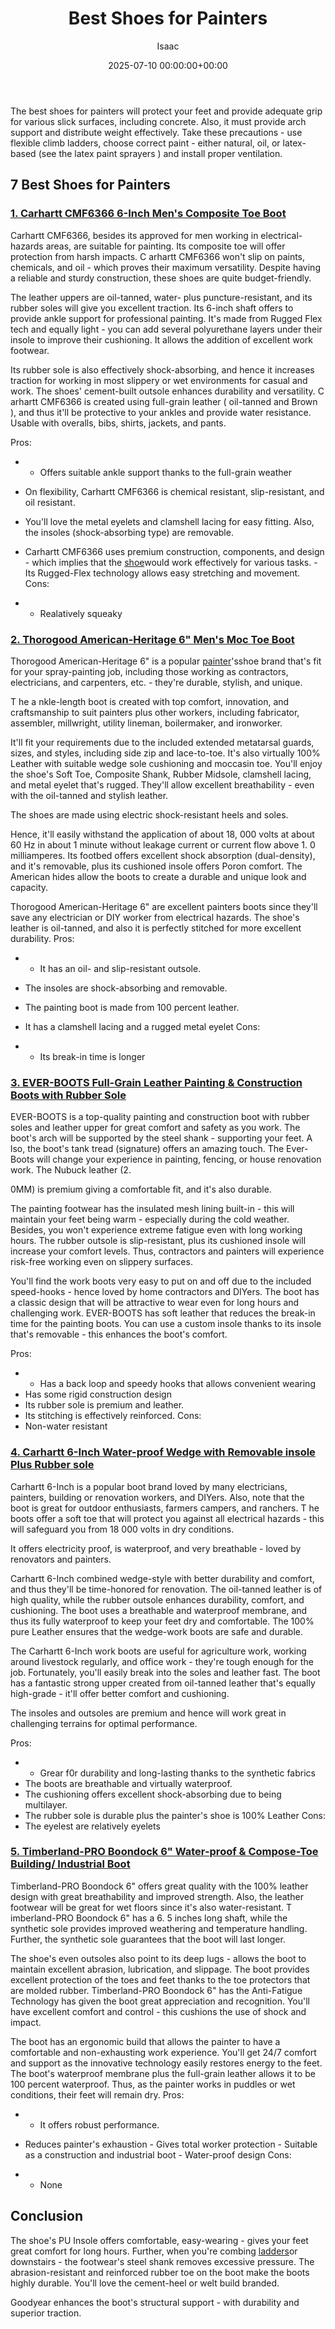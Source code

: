 ﻿---
title: Best Shoes for Painters
description: The best shoes for painters will protect your feet and provide adequate grip for various slick surfaces, including concrete. Also, it must provide arch...
slug: /best-shoes-for-painters/
date: 2025-07-10 00:00:00+00:00
lastmod: 2025-07-10 00:00:00+03:00
author: Isaac
categories:
- Product Reviews
- Sprayers
tags:
- product-reviews
- shoe
- painter
layout: post
---

The best shoes for painters will protect your feet and provide adequate grip for various slick surfaces, including concrete. Also, it must provide arch support and distribute weight effectively. Take these precautions - use flexible climb ladders, choose correct paint - either natural, oil, or latex-based (see the latex paint sprayers ) and install proper ventilation.

##  7 Best Shoes for Painters

###  [1. Carhartt CMF6366 6-Inch Men's Composite Toe Boot](https://www.amazon.com/dp/B00CX7TM9S/?tag=p-policy-20)

Carhartt CMF6366, besides its approved for men working in electrical-hazards areas, are suitable for painting. Its composite toe will offer protection from harsh impacts. C arhartt CMF6366 won't slip on paints, chemicals, and oil - which proves their maximum versatility. Despite having a reliable and sturdy construction, these shoes are quite budget-friendly.

The leather uppers are oil-tanned, water- plus puncture-resistant, and its rubber soles will give you excellent traction. Its 6-inch shaft offers to provide ankle support for professional painting. It's made from Rugged Flex tech and equally light - you can add several polyurethane layers under their insole to improve their cushioning. It allows the addition of excellent work footwear.

Its rubber sole is also effectively shock-absorbing, and hence it increases traction for working in most slippery or wet environments for casual and work. The shoes' cement-built outsole enhances durability and versatility. C arhartt CMF6366 is created using full-grain leather ( oil-tanned and Brown ), and thus it'll be protective to your ankles and provide water resistance. Usable with overalls, bibs, shirts, jackets, and pants.


Pros:
- - Offers suitable ankle support thanks to the full-grain weather
- On flexibility, Carhartt CMF6366 is chemical resistant, slip-resistant, and oil resistant.
- You'll love the metal eyelets and clamshell lacing for easy fitting. Also, the insoles (shock-absorbing type) are removable.


- Carhartt CMF6366 uses premium construction, components, and design - which implies that the [shoe](https://pestpolicy.com/best-running-shoes-for-heavy-female-runners/)would work effectively for various tasks. - Its Rugged-Flex technology allows easy stretching and movement. 
Cons:
- - Realatively squeaky


###  [2. Thorogood American-Heritage 6" Men's Moc Toe Boot](https://www.amazon.com/dp/B001QJ4I5C/?tag=p-policy-20)

Thorogood American-Heritage 6" is a popular [painter](https://pestpolicy.com/best-folding-ladders-for-painters/)'sshoe brand that's fit for your spray-painting job, including those working as contractors, electricians, and carpenters, etc. - they're durable, stylish, and unique.

T he a nkle-length boot is created with top comfort, innovation, and craftsmanship to suit painters plus other workers, including fabricator, assembler, millwright, utility lineman, boilermaker, and ironworker.

It'll fit your requirements due to the included extended metatarsal guards, sizes, and styles, including side zip and lace-to-toe. It's also virtually 100% Leather with suitable wedge sole cushioning and moccasin toe. You'll enjoy the shoe's Soft Toe, Composite Shank, Rubber Midsole, clamshell lacing, and metal eyelet that's rugged. They'll allow excellent breathability - even with the oil-tanned and stylish leather.

The shoes are made using electric shock-resistant heels and soles.

Hence, it'll easily withstand the application of about 18, 000 volts at about 60 Hz in about 1 minute without leakage current or current flow above 1. 0 milliamperes. Its footbed offers excellent shock absorption (dual-density), and it's removable, plus its cushioned insole offers Poron comfort. The American hides allow the boots to create a durable and unique look and capacity.

Thorogood American-Heritage 6" are excellent painters boots since they'll save any electrician or DIY worker from electrical hazards. The shoe's leather is oil-tanned, and also it is perfectly stitched for more excellent durability. 
Pros:
- - It has an oil- and slip-resistant outsole.
- The insoles are shock-absorbing and removable.
- The painting boot is made from 100 percent leather.


- It has a clamshell lacing and a rugged metal eyelet 
Cons:
- - Its break-in time is longer


###  [3. EVER-BOOTS Full-Grain Leather Painting & Construction Boots with Rubber Sole](https://www.amazon.com/dp/B00WQIPK5O/?tag=p-policy-20)

EVER-BOOTS is a top-quality painting and construction boot with rubber soles and leather upper for great comfort and safety as you work. The boot's arch will be supported by the steel shank - supporting your feet. A lso, the boot's tank tread (signature) offers an amazing touch. The Ever-Boots will change your experience in painting, fencing, or house renovation work. The Nubuck leather (2.

0MM) is premium giving a comfortable fit, and it's also durable.

The painting footwear has the insulated mesh lining built-in - this will maintain your feet being warm - especially during the cold weather. Besides, you won't experience extreme fatigue even with long working hours. The rubber outsole is slip-resistant, plus its cushioned insole will increase your comfort levels. Thus, contractors and painters will experience risk-free working even on slippery surfaces.

You'll find the work boots very easy to put on and off due to the included speed-hooks - hence loved by home contractors and DIYers. The boot has a classic design that will be attractive to wear even for long hours and challenging work. EVER-BOOTS has soft leather that reduces the break-in time for the painting boots. You can use a custom insole thanks to its insole that's removable - this enhances the boot's comfort.


Pros:
- - Has a back loop and speedy hooks that allows convenient wearing
- Has some rigid construction design
- Its rubber sole is premium and leather.
- Its stitching is effectively reinforced. Cons:
- Non-water resistant


###  [4. Carhartt 6-Inch Water-proof Wedge with Removable insole Plus Rubber sole](https://www.amazon.com/dp/B01L2UH26G/?tag=p-policy-20)

Carhartt 6-Inch is a popular boot brand loved by many electricians, painters, building or renovation workers, and DIYers. Also, note that the boot is great for outdoor enthusiasts, farmers campers, and ranchers. T he boots offer a soft toe that will protect you against all electrical hazards - this will safeguard you from 18 000 volts in dry conditions.

It offers electricity proof, is waterproof, and very breathable - loved by renovators and painters.

Carhartt 6-Inch combined wedge-style with better durability and comfort, and thus they'll be time-honored for renovation. The oil-tanned leather is of high quality, while the rubber outsole enhances durability, comfort, and cushioning. The boot uses a breathable and waterproof membrane, and thus its fully waterproof to keep your feet dry and comfortable. The 100% pure Leather ensures that the wedge-work boots are safe and durable.

The Carhartt 6-Inch work boots are useful for agriculture work, working around livestock regularly, and office work - they're tough enough for the job. Fortunately, you'll easily break into the soles and leather fast. The boot has a fantastic strong upper created from oil-tanned leather that's equally high-grade - it'll offer better comfort and cushioning.

The insoles and outsoles are premium and hence will work great in challenging terrains for optimal performance.


Pros:
- - Grear f0r durability and long-lasting thanks to the synthetic fabrics
- The boots are breathable and virtually waterproof.
- The cushioning offers excellent shock-absorbing due to being multilayer.
- The rubber sole is durable plus the painter's shoe is 100% Leather Cons:
- The eyelest are relatively eyelets


###  [5. Timberland-PRO Boondock 6" Water-proof & Compose-Toe Building/ Industrial Boot](https://www.amazon.com/dp/B01N6LPX7J/?tag=p-policy-20)

Timberland-PRO Boondock 6" offers great quality with the 100% leather design with great breathability and improved strength. Also, the leather footwear will be great for wet floors since it's also water-resistant. T imberland-PRO Boondock 6" has a 6. 5 inches long shaft, while the synthetic sole provides improved weathering and temperature handling. Further, the synthetic sole guarantees that the boot will last longer.

The shoe's even outsoles also point to its deep lugs - allows the boot to maintain excellent abrasion, lubrication, and slippage. The boot provides excellent protection of the toes and feet thanks to the toe protectors that are molded rubber. Timberland-PRO Boondock 6" has the Anti-Fatigue Technology has given the boot great appreciation and recognition. You'll have excellent comfort and control - this cushions the use of shock and impact.

The boot has an ergonomic build that allows the painter to have a comfortable and non-exhausting work experience. You'll get 24/7 comfort and support as the innovative technology easily restores energy to the feet. The boot's waterproof membrane plus the full-grain leather allows it to be 100 percent waterproof. Thus, as the painter works in puddles or wet conditions, their feet will remain dry. 
Pros:
- - It offers robust performance.


- Reduces painter's exhaustion - Gives total worker protection - Suitable as a construction and industrial boot - Water-proof design 
Cons:
- - None


##  Conclusion

The shoe's PU Insole offers comfortable, easy-wearing - gives your feet great comfort for long hours. Further, when you're combing [ladders](https://pestpolicy.com/best-ladder-for-painting-2-story-house/)or downstairs - the footwear's steel shank removes excessive pressure. The abrasion-resistant and reinforced rubber toe on the boot make the boots highly durable. You'll love the cement-heel or welt build branded.

Goodyear enhances the boot's structural support - with durability and superior traction.


